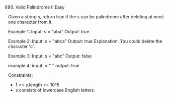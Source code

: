 680. Valid Palindrome II
Easy

Given a string s, return true if the s can be palindrome after deleting at most one character from it.

Example 1:
Input: s = "aba"
Output: true

Example 2:
Input: s = "abca"
Output: true
Explanation: You could delete the character 'c'.

Example 3:
Input: s = "abc"
Output: false

example 4:
input: = " "
output: true

Constraints:
- 1 <= s.length <= 10^5
- s consists of lowercase English letters.